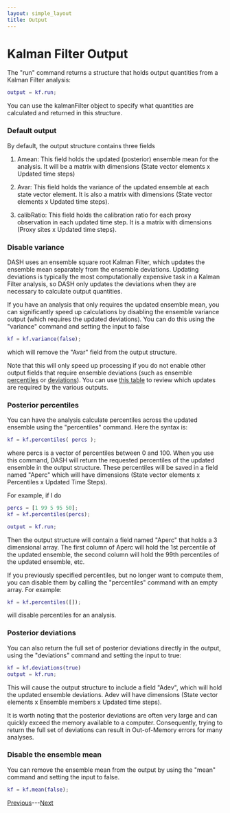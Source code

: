 ```yaml
---
layout: simple_layout
title: Output
---
```


# Kalman Filter Output

The "run" command returns a structure that holds output quantities from a Kalman Filter analysis:
```matlab
output = kf.run;
```

You can use the kalmanFilter object to specify what quantities are calculated and returned in this structure.

### Default output

By default, the output structure contains three fields
1. Amean: This field holds the updated (posterior) ensemble mean for the analysis. It will be a matrix with dimensions (State vector elements x Updated time steps)

2. Avar: This field holds the variance of the updated ensemble at each state vector element. It is also a matrix with dimensions (State vector elements x Updated time steps).

3. calibRatio: This field holds the calibration ratio for each proxy observation in each updated time step. It is a matrix with dimensions (Proxy sites x Updated time steps).

### Disable variance

DASH uses an ensemble square root Kalman Filter, which updates the ensemble mean separately from the ensemble deviations. Updating deviations is typically the most computationally expensive task in a Kalman Filter analysis, so DASH only updates the deviations when they are necessary to calculate output quantities.

If you have an analysis that only requires the updated ensemble mean, you can significantly speed up calculations by disabling the ensemble variance output (which requires the updated deviations). You can do this using the "variance" command and setting the input to false
```matlab
kf = kf.variance(false);
```
which will remove the "Avar" field from the output structure.

Note that this will only speed up processing if you do not enable other output fields that require ensemble deviations (such as ensemble [percentiles](#posterior-percentiles) or [deviations](#posterior-deviations)). You can use [this table](output-workflow#output-summary) to review which updates are required by the various outputs.

### Posterior percentiles

You can have the analysis calculate percentiles across the updated ensemble using the "percentiles" command. Here the syntax is:
```matlab
kf = kf.percentiles( percs );
```
where percs is a vector of percentiles between 0 and 100. When you use this command, DASH will return the requested percentiles of the updated ensemble in the output structure. These percentiles will be saved in a field named "Aperc" which will have dimensions (State vector elements x Percentiles x Updated Time Steps).

For example, if I do
```matlab
percs = [1 99 5 95 50];
kf = kf.percentiles(percs);

output = kf.run;
```
Then the output structure will contain a field named "Aperc" that holds a 3 dimensional array. The first column of Aperc will hold the 1st percentile of the updated ensemble, the second column will hold the 99th percentiles of the updated ensemble, etc.

If you previously specified percentiles, but no longer want to compute them, you can disable them by calling the "percentiles" command with an empty array. For example:
```matlab
kf = kf.percentiles([]);
```
will disable percentiles for an analysis.


### Posterior deviations

You can also return the full set of posterior deviations directly in the output, using the "deviations" command and setting the input to true:
```matlab
kf = kf.deviations(true)
output = kf.run;
```
This will cause the output structure to include a field "Adev", which will hold the updated ensemble deviations. Adev will have dimensions (State vector elements x Ensemble members x Updated time steps).

It is worth noting that the posterior deviations are often very large and can quickly exceed the memory available to a computer. Consequently, trying to return the full set of deviations can result in Out-of-Memory errors for many analyses.

### Disable the ensemble mean

You can remove the ensemble mean from the output by using the "mean" command and setting the input to false.
```matlab
kf = kf.mean(false);
```

[Previous](essential)---[Next](index)
